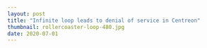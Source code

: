 ```yaml
---
layout: post
title: "Infinite loop leads to denial of service in Centreon"
thumbnail: rollercoaster-loop-480.jpg
date: 2020-07-01
---
```


<!-- photo source: https://commons.wikimedia.org/wiki/File:Canobie_Lake_Park_Untamed.jpg -->
